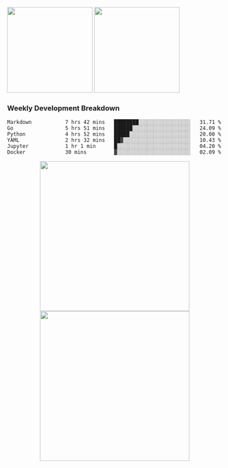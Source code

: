 <div>
  <img src = "https://github-readme-stats.vercel.app/api/top-langs/?username=Okabe-Rintarou-0&layout=compact&langs_count=8&hide=TeX,Makefile,CMake,Perl,Shell&theme=dracula" height="200px" />
  
  <img src = "https://github-readme-stats.vercel.app/api?username=Okabe-Rintarou-0&show_icons=true&theme=dracula" height="200px" />
  
</div>

### Weekly Development Breakdown
<!--START_SECTION:waka-->

```text
Markdown           7 hrs 42 mins   ████████░░░░░░░░░░░░░░░░░   31.71 %
Go                 5 hrs 51 mins   ██████░░░░░░░░░░░░░░░░░░░   24.09 %
Python             4 hrs 52 mins   █████░░░░░░░░░░░░░░░░░░░░   20.00 %
YAML               2 hrs 32 mins   ██▓░░░░░░░░░░░░░░░░░░░░░░   10.43 %
Jupyter            1 hr 1 min      █░░░░░░░░░░░░░░░░░░░░░░░░   04.20 %
Docker             30 mins         ▓░░░░░░░░░░░░░░░░░░░░░░░░   02.09 %
```

<!--END_SECTION:waka-->

<p align="center">
    <img src="https://wakatime.com/share/@c0fc2eae-3121-4f9e-8064-2a0f57352f62/e973be70-27aa-421b-88f5-96824ac76947.svg" height="350em"/>
    <img src="https://wakatime.com/share/@c0fc2eae-3121-4f9e-8064-2a0f57352f62/602e3ec4-11ce-4368-87bc-684fd89aaebb.svg" height="350em"/>
</p>


